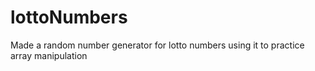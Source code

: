# lottoNumbers
Made a random number generator for lotto numbers using it to practice array manipulation
